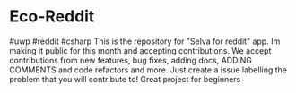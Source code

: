 # Eco-Reddit
#uwp #reddit #csharp 
 This is the repository for "Selva for reddit" app. Im making it public for this month and accepting contributions. We accept contributions from new features, bug fixes, adding docs, ADDING COMMENTS and code refactors and more. Just create a issue labelling the problem that you will contribute to! Great project for beginners
